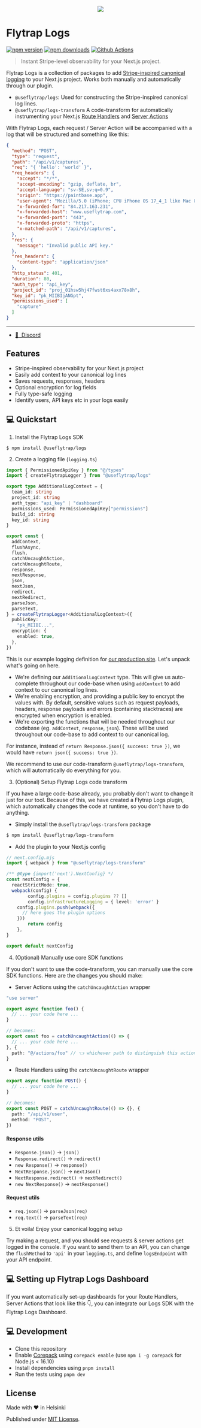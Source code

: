 <p align="center">
	<img src="https://github.com/useflytrap/flytrap-js/raw/main/docs/flytrap-banner.png" />
</p>

# Flytrap Logs

[![npm version][npm-version-src]][npm-href]
[![npm downloads][npm-downloads-src]][npm-href]
[![Github Actions][github-actions-src]][github-actions-href]

> Instant Stripe-level observability for your Next.js project.

Flytrap Logs is a collection of packages to add [Stripe-inspired canonical logging](https://stripe.com/blog/canonical-log-lines) to your Next.js project. Works both manually and automatically through our plugin.

- `@useflytrap/logs`: Used for constructing the Stripe-inspired canonical log lines.
- `@useflytrap/logs-transform` A code-transform for automatically instrumenting your Next.js [Route Handlers](https://nextjs.org/docs/app/building-your-application/routing/route-handlers) and [Server Actions](https://nextjs.org/docs/app/building-your-application/data-fetching/server-actions-and-mutations)

With Flytrap Logs, each request / Server Action will be accompanied with a log that will be structured and something like this:

```json
{
  "method": "POST",
  "type": "request",
  "path": "/api/v1/captures",
  "req": "{ 'hello': 'world' }",
  "req_headers": {
    "accept": "*/*",
    "accept-encoding": "gzip, deflate, br",
    "accept-language": "sv-SE,sv;q=0.9",
    "origin": "https://paintbase.app",
    "user-agent": "Mozilla/5.0 (iPhone; CPU iPhone OS 17_4_1 like Mac OS X) AppleWebKit/605.1.15 (KHTML, like Gecko) Version/17.4.1 Mobile/15E148 Safari/604.1",
    "x-forwarded-for": "84.217.163.231",
    "x-forwarded-host": "www.useflytrap.com",
    "x-forwarded-port": "443",
    "x-forwarded-proto": "https",
    "x-matched-path": "/api/v1/captures",
  },
  "res": {
    "message": "Invalid public API key."
  },
  "res_headers": {
    "content-type": "application/json"
  },
  "http_status": 401,
  "duration": 80,
  "auth_type": "api_key",
  "project_id": "proj_01hsw5hj47fwst6xs4axx78x8h",
  "key_id": "pk_MIIBIjANGpt",
  "permissions_used": [
    "capture"
  ]
}
```

---

- [👥 &nbsp;Discord](https://discord.gg/tQaADUfdeP)

## Features

- Stripe-inspired observability for your Next.js project
- Easily add context to your canonical log lines
- Saves requests, responses, headers
- Optional encryption for log fields
- Fully type-safe logging
- Identify users, API keys etc in your logs easily

## 💻 Quickstart

1. Install the Flytrap Logs SDK

```pnpm
$ npm install @useflytrap/logs
```

2. Create a logging file (`logging.ts`)

```typescript
import { PermissionedApiKey } from "@/types"
import { createFlytrapLogger } from "@useflytrap/logs"

export type AdditionalLogContext = {
  team_id: string
  project_id: string
  auth_type: "api_key" | "dashboard"
  permissions_used: PermissionedApiKey["permissions"]
  build_id: string
  key_id: string
}

export const {
  addContext,
  flushAsync,
  flush,
  catchUncaughtAction,
  catchUncaughtRoute,
  response,
  nextResponse,
  json,
  nextJson,
  redirect,
  nextRedirect,
  parseJson,
  parseText,
} = createFlytrapLogger<AdditionalLogContext>({
  publicKey:
    "pk_MIIBI...",
  encryption: {
    enabled: true,
  },
})
```

This is our example logging definition for [our production site](https://www.useflytrap.com). Let's unpack what's going on here.

- We're defining our `AdditionalLogContext` type. This will give us auto-complete throughout our code-base when using `addContext` to add context to our canonical log lines.
- We're enabling encryption, and providing a public key to encrypt the values with. By default, sensitive values such as request payloads, headers, response payloads and errors (containing stacktraces) are encrypted when encryption is enabled.
- We're exporting the functions that will be needed throughout our codebase (eg. `addContext`, `response`, `json`). These will be used throughout our code-base to add context to our canonical log.

For instance, instead of `return Response.json({ success: true })`, we would have `return json({ success: true })`.

We recommend to use our code-transform `@useflytrap/logs-transform`, which will automatically do everything for you.

3. (Optional) Setup Flytrap Logs code transform

If you have a large code-base already, you probably don't want to change it just for our tool. Because of this, we have created a Flytrap Logs plugin, which automatically changes the code at runtime, so you don't have to do anything.

- Simply install the `@useflytrap/logs-transform` package

```bash
$ npm install @useflytrap/logs-transform
```

- Add the plugin to your Next.js config

```typescript
// next.config.mjs
import { webpack } from "@useflytrap/logs-transform"

/** @type {import('next').NextConfig} */
const nextConfig = {
  reactStrictMode: true,
  webpack(config) {
		config.plugins = config.plugins ?? []
		config.infrastructureLogging = { level: 'error' }
    config.plugins.push(webpack({
      // here goes the plugin options
    }))
		return config
	},
}

export default nextConfig
```

4. (Optional) Manually use core SDK functions

If you don't want to use the code-transform, you can manually use the core SDK functions. Here are the changes you should make:

- Server Actions using the `catchUncaughtAction` wrapper

```typescript
"use server"

export async function foo() {
  // ... your code here ...
}

// becomes:
export const foo = catchUncaughtAction(() => {
  // ... your code here ...
}, {
  path: "@/actions/foo" // 👈 whichever path to distinguish this action from others
}
```

- Route Handlers using the `catchUncaughtRoute` wrapper

```typescript
export async function POST() {
  // ... your code here ...
}

// becomes:
export const POST = catchUncaughtRoute(() => {}, {
  path: "/api/v1/user",
  method: "POST",
})
```

#### Response utils

- `Response.json()` -> `json()`
- `Response.redirect()` -> `redirect()`
- `new Response()` -> `response()`
- `NextResponse.json()` -> `nextJson()`
- `NextResponse.redirect()` -> `nextRedirect()`
- `new NextResponse()` -> `nextResponse()`

#### Request utils
- `req.json()` -> `parseJson(req)`
- `req.text()` -> `parseText(req)`

5. Et voila! Enjoy your canonical logging setup

Try making a request, and you should see requests & server actions get logged in the console. If you want to send them to an API, you can change the `flushMethod` to `'api'` in your `logging.ts`, and define `logsEndpoint` with your API endpoint.

## 💻 Setting up Flytrap Logs Dashboard

If you want automatically set-up dashboards for your Route Handlers, Server Actions that look like this 👇, you can integrate our Logs SDK with the Flytrap Logs Dashboard.

## 💻 Development

- Clone this repository
- Enable [Corepack](https://github.com/nodejs/corepack) using `corepack enable` (use `npm i -g corepack` for Node.js < 16.10)
- Install dependencies using `pnpm install`
- Run the tests using `pnpm dev`

## License

Made with ❤️ in Helsinki

Published under [MIT License](./LICENSE).

<!-- Links -->

[npm-href]: https://www.npmjs.com/package/@useflytrap/logs
[github-actions-href]: https://github.com/useflytrap/flytrap-logs/actions/workflows/ci.yml

<!-- Badges -->

[npm-version-src]: https://badgen.net/npm/v/@useflytrap/logs?color=black
[npm-downloads-src]: https://badgen.net/npm/dw/@useflytrap/logs?color=black
[prettier-src]: https://badgen.net/badge/style/prettier/black?icon=github
[github-actions-src]: https://github.com/useflytrap/flytrap-logs/actions/workflows/ci.yml/badge.svg
